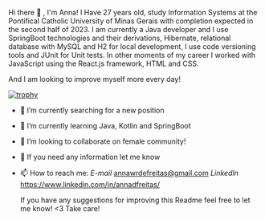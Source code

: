  Hi there 👋 , I'm Anna! 
I Have 27 years old, study Information Systems at the Pontifical Catholic University of Minas Gerais with completion expected in the second half of 2023.
I am currently a Java developer and I use SpringBoot technologies and their derivations, Hibernate, relational database with MySQL and H2 for local development, I use code versioning tools and JUnit for Unit tests.
In other moments of my career I worked with JavaScript using the React.js framework, HTML and CSS.

And I am looking to improve myself more every day!


   [![trophy](https://github-profile-trophy.vercel.app/?username=AnnawdeFreitas&theme=onedark)](https://github.com/ryo-ma/github-profile-trophy)


- 🔭 I’m currently searching for a new position
- 🌱 I’m currently learning Java, Kotlin and SpringBoot
- 👯 I’m looking to collaborate on female community!
- 💬 If you need any information let me know
- 📫 How to reach me: 
     *E-mail* annawrdefreitas@gmail.com
     *LinkedIn* https://www.linkedin.com/in/annadfreitas/
     
     
     
     If you have any suggestions for improving this Readme feel free to let me know! <3
                                                  Take care!

